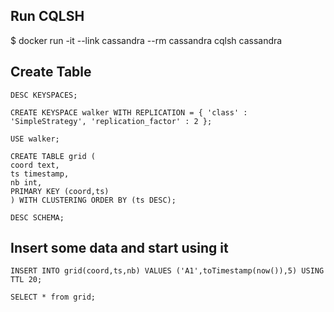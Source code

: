 ## Run CQLSH

$ docker run -it --link cassandra --rm cassandra cqlsh cassandra

## Create Table

```
DESC KEYSPACES;

CREATE KEYSPACE walker WITH REPLICATION = { 'class' : 'SimpleStrategy', 'replication_factor' : 2 };

USE walker;

CREATE TABLE grid (
coord text,
ts timestamp,
nb int,
PRIMARY KEY (coord,ts)
) WITH CLUSTERING ORDER BY (ts DESC);

DESC SCHEMA;
```

## Insert some data and start using it

```
INSERT INTO grid(coord,ts,nb) VALUES ('A1',toTimestamp(now()),5) USING TTL 20;

SELECT * from grid;
```
